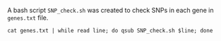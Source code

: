 
A bash script `SNP_check.sh` was created to check SNPs in each gene in `genes.txt` file. 
```
cat genes.txt | while read line; do qsub SNP_check.sh $line; done
```
